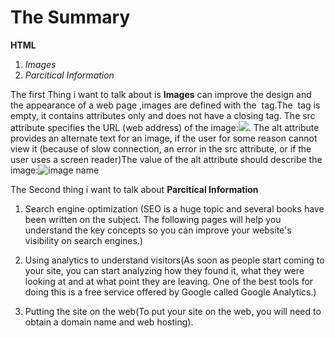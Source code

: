 # The Summary

**HTML**

1. *Images*
1. *Parcitical Information*

The first Thing i want to talk about is **Images** can improve the design and the appearance of a web page ,images are defined with the <img> tag.The <img> tag is empty, it contains attributes only and does not have a closing tag.
The src attribute specifies the URL (web address) of the image:<img src="url">.
The alt attribute provides an alternate text for an image, if the user for some reason cannot view it (because of slow connection, an error in the src attribute, or if the user uses a screen reader)The value of the alt attribute should describe the image:<img src="     " alt="image name">


The Second thing i want to talk about **Parcitical Information** 
1. Search engine optimization (SEO is a huge topic and several books have been written on the subject.
The following pages will help you understand the key concepts so you can
improve your website's visibility on search engines.)


1.  Using analytics to understand visitors(As soon as people start coming to your site, you can start analyzing
how they found it, what they were looking at and at what point they are
leaving. One of the best tools for doing this is a free service offered by
Google called Google Analytics.)


1.  Putting the site on the web(To put your site on the web, you will need to obtain a
domain name and web hosting).

